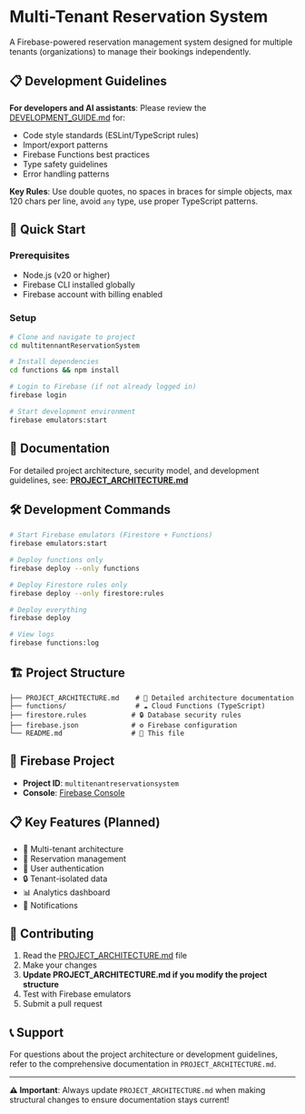 # Multi-Tenant Reservation System

A Firebase-powered reservation management system designed for multiple tenants (organizations) to manage their bookings independently.

## 📋 Development Guidelines

**For developers and AI assistants**: Please review the [DEVELOPMENT_GUIDE.md](./DEVELOPMENT_GUIDE.md) for:
- Code style standards (ESLint/TypeScript rules)
- Import/export patterns
- Firebase Functions best practices
- Type safety guidelines
- Error handling patterns

**Key Rules**: Use double quotes, no spaces in braces for simple objects, max 120 chars per line, avoid `any` type, use proper TypeScript patterns.

## 🚀 Quick Start

### Prerequisites
- Node.js (v20 or higher)
- Firebase CLI installed globally
- Firebase account with billing enabled

### Setup
```bash
# Clone and navigate to project
cd multitennantReservationSystem

# Install dependencies
cd functions && npm install

# Login to Firebase (if not already logged in)
firebase login

# Start development environment
firebase emulators:start
```

## 📖 Documentation

For detailed project architecture, security model, and development guidelines, see:
**[PROJECT_ARCHITECTURE.md](./PROJECT_ARCHITECTURE.md)**

## 🛠️ Development Commands

```bash
# Start Firebase emulators (Firestore + Functions)
firebase emulators:start

# Deploy functions only
firebase deploy --only functions

# Deploy Firestore rules only
firebase deploy --only firestore:rules

# Deploy everything
firebase deploy

# View logs
firebase functions:log
```

## 🏗️ Project Structure

```
├── PROJECT_ARCHITECTURE.md    # 📖 Detailed architecture documentation
├── functions/                 # ☁️ Cloud Functions (TypeScript)
├── firestore.rules           # 🔒 Database security rules
├── firebase.json             # ⚙️ Firebase configuration
└── README.md                 # 📄 This file
```

## 🔧 Firebase Project

- **Project ID**: `multitenantreservationsystem`
- **Console**: [Firebase Console](https://console.firebase.google.com/project/multitenantreservationsystem)

## 📋 Key Features (Planned)

- 🏢 Multi-tenant architecture
- 📅 Reservation management
- 👤 User authentication
- 🔒 Tenant-isolated data
- 📊 Analytics dashboard
- 🔔 Notifications

## 🤝 Contributing

1. Read the [PROJECT_ARCHITECTURE.md](./PROJECT_ARCHITECTURE.md) file
2. Make your changes
3. **Update PROJECT_ARCHITECTURE.md if you modify the project structure**
4. Test with Firebase emulators
5. Submit a pull request

## 📞 Support

For questions about the project architecture or development guidelines, refer to the comprehensive documentation in `PROJECT_ARCHITECTURE.md`.

---

**⚠️ Important**: Always update `PROJECT_ARCHITECTURE.md` when making structural changes to ensure documentation stays current!
